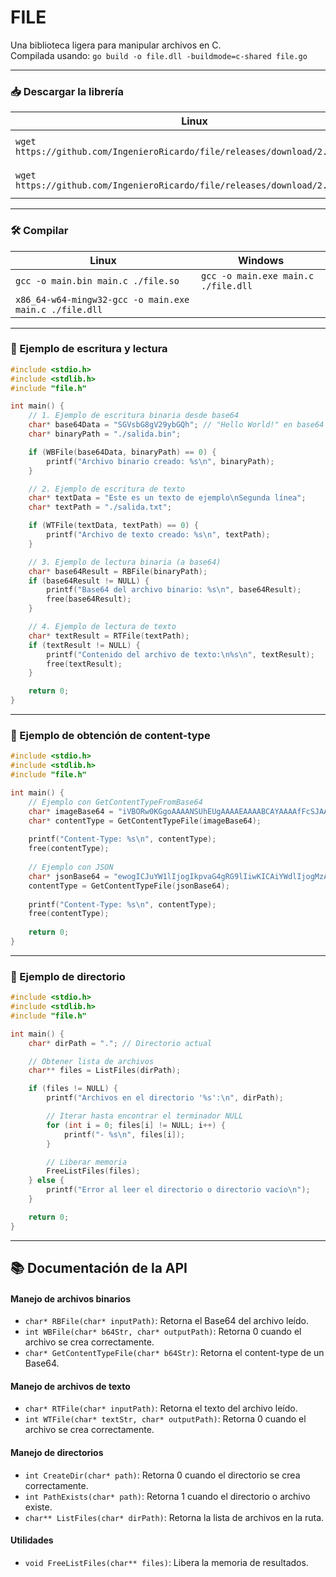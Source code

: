 # FILE
Una biblioteca ligera para manipular archivos en C.  
Compilada usando: `go build -o file.dll -buildmode=c-shared file.go`

---

### 📥 Descargar la librería

| Linux | Windows |
| --- | --- |
| `wget https://github.com/IngenieroRicardo/file/releases/download/2.0/file.so` | `Invoke-WebRequest https://github.com/IngenieroRicardo/file/releases/download/2.0/file.dll -OutFile ./file.dll` |
| `wget https://github.com/IngenieroRicardo/file/releases/download/2.0/file.h` | `Invoke-WebRequest https://github.com/IngenieroRicardo/file/releases/download/2.0/file.h -OutFile ./file.h` |

---

### 🛠️ Compilar

| Linux | Windows |
| --- | --- |
| `gcc -o main.bin main.c ./file.so` | `gcc -o main.exe main.c ./file.dll` |
| `x86_64-w64-mingw32-gcc -o main.exe main.c ./file.dll` |  |

---

### 🧪 Ejemplo de escritura y lectura

```c
#include <stdio.h>
#include <stdlib.h>
#include "file.h"

int main() {
    // 1. Ejemplo de escritura binaria desde base64
    char* base64Data = "SGVsbG8gV29ybGQh"; // "Hello World!" en base64
    char* binaryPath = "./salida.bin";

    if (WBFile(base64Data, binaryPath) == 0) {
        printf("Archivo binario creado: %s\n", binaryPath);
    }

    // 2. Ejemplo de escritura de texto
    char* textData = "Este es un texto de ejemplo\nSegunda línea";
    char* textPath = "./salida.txt";

    if (WTFile(textData, textPath) == 0) {
        printf("Archivo de texto creado: %s\n", textPath);
    }

    // 3. Ejemplo de lectura binaria (a base64)
    char* base64Result = RBFile(binaryPath);
    if (base64Result != NULL) {
        printf("Base64 del archivo binario: %s\n", base64Result);
        free(base64Result);
    }

    // 4. Ejemplo de lectura de texto
    char* textResult = RTFile(textPath);
    if (textResult != NULL) {
        printf("Contenido del archivo de texto:\n%s\n", textResult);
        free(textResult);
    }

    return 0;
}
```

---

### 🧪 Ejemplo de obtención de content-type

```c
#include <stdio.h>
#include <stdlib.h>
#include "file.h"

int main() {
    // Ejemplo con GetContentTypeFromBase64
    char* imageBase64 = "iVBORw0KGgoAAAANSUhEUgAAAAEAAAABCAYAAAAfFcSJAAAADUlEQVR42mP8z/C/HgAGgwJ/lK3Q6wAAAABJRU5ErkJggg=="; // PNG 1x1
    char* contentType = GetContentTypeFile(imageBase64);
    
    printf("Content-Type: %s\n", contentType);
    free(contentType);
    
    // Ejemplo con JSON
    char* jsonBase64 = "ewogICJuYW1lIjogIkpvaG4gRG9lIiwKICAiYWdlIjogMzAKfQ=="; // {"name": "John Doe", "age": 30}
    contentType = GetContentTypeFile(jsonBase64);
    
    printf("Content-Type: %s\n", contentType);
    free(contentType);
    
    return 0;
}
```

---

### 🧪 Ejemplo de directorio

```c
#include <stdio.h>
#include <stdlib.h>
#include "file.h"

int main() {
    char* dirPath = "."; // Directorio actual

    // Obtener lista de archivos
    char** files = ListFiles(dirPath);

    if (files != NULL) {
        printf("Archivos en el directorio '%s':\n", dirPath);

        // Iterar hasta encontrar el terminador NULL
        for (int i = 0; files[i] != NULL; i++) {
            printf("- %s\n", files[i]);
        }

        // Liberar memoria
        FreeListFiles(files);
    } else {
        printf("Error al leer el directorio o directorio vacío\n");
    }

    return 0;
}
```

---

## 📚 Documentación de la API

#### Manejo de archivos binarios
- `char* RBFile(char* inputPath)`: Retorna el Base64 del archivo leído.
- `int WBFile(char* b64Str, char* outputPath)`: Retorna 0 cuando el archivo se crea correctamente.
- `char* GetContentTypeFile(char* b64Str)`: Retorna el content-type de un Base64.

#### Manejo de archivos de texto
- `char* RTFile(char* inputPath)`: Retorna el texto del archivo leído.
- `int WTFile(char* textStr, char* outputPath)`: Retorna 0 cuando el archivo se crea correctamente.

#### Manejo de directorios
- `int CreateDir(char* path)`: Retorna 0 cuando el directorio se crea correctamente.
- `int PathExists(char* path)`: Retorna 1 cuando el directorio o archivo existe.
- `char** ListFiles(char* dirPath)`: Retorna la lista de archivos en la ruta.

#### Utilidades
- `void FreeListFiles(char** files)`: Libera la memoria de resultados.
